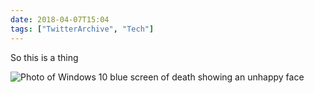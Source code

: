 ```yaml
---
date: 2018-04-07T15:04
tags: ["TwitterArchive", "Tech"]
---
```

So this is a thing

![Photo of Windows 10 blue screen of death showing an unhappy face](https://cdn.geekyaubergine.com/twitter_archive/982620108009955328-DaL3xVJX4AAJZM9.jpg)

